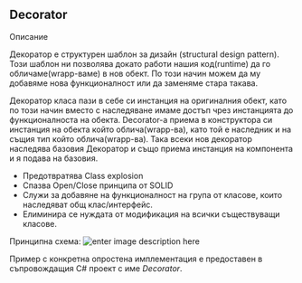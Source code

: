 
## Decorator

Описание

Декоратор е структурен шаблон за дизайн (structural design pattern). Този шаблон ни позволява докато работи нашия код(runtime) да го обличаме(wrapp-ваме) в нов обект. По този начин можем да му добавяме нова функционалност или да заменяме стара такава. 

Декоратор класа пази в себе си инстанция на оригиналния обект, като по този начин вместо с наследяване имаме достъп чрез инстанцията до функционалноста на обекта. Decorator-а приема в конструктора си инстанция на обекта който облича(wrapp-ва), като той е наследник и на същия тип който облича(wrapp-ва). Така всеки нов декоратор наследява базовия Декоратор и също приема инстанция на компонента и я подава на базовия.

 - Предотвратява Class explosion
 - Спазва Open/Close принципа от SOLID
 - Служи за добавяне на функционалност на група от класове, които наследяват общ клас/интерфейс.
 - Елиминира се нуждата от модификация на всички съществуващи класове.

Принципна схема:
![enter image description here](https://upload.wikimedia.org/wikipedia/commons/thumb/e/e9/Decorator_UML_class_diagram.svg/500px-Decorator_UML_class_diagram.svg.png)

Пример с конкретна опростена имплементация е предоставен в съпровождащия C# проект с име *Decorator*.

